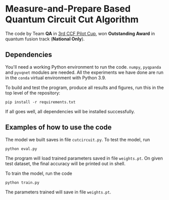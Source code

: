 # Measure-and-Prepare Based Quantum Circuit Cut Algorithm

The code by Team **QA** in [3rd CCF Pilot Cup](https://learn.originqc.com.cn/zh/contest/list/35/contest:introduction), won **Outstanding Award** in quantum fusion track (**National Only**).

## Dependencies

You'll need a working Python environment to run the code. `numpy`, `pyqpanda` and `pyvqnet` modules are needed. All the experiments we have done are run in the `conda` virtual environment with Python 3.9.

To build and test the program, produce all results and figures, run this in the top level of the repository:

    pip install -r requirements.txt

If all goes well, all dependencies will be installed successfully.

## Examples of how to use the code

The model we built saves in file `cutcircuit.py`. To test the model, run 

    python eval.py

The program will load trained parameters saved in file `weights.pt`. On given test dataset, the final accuracy will be printed out in shell.

To train the model, run the code

    python train.py

The parameters trained will save in file `weights.pt`.

